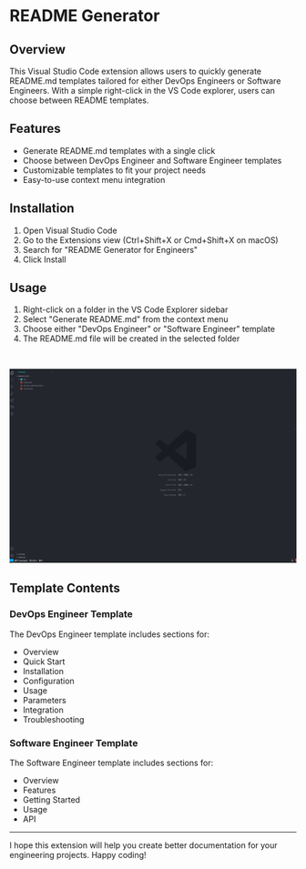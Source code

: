 # README Generator

## Overview

This Visual Studio Code extension allows users to quickly generate README.md templates tailored for either DevOps Engineers or Software Engineers. With a simple right-click in the VS Code explorer, users can choose between README templates.

## Features

- Generate README.md templates with a single click
- Choose between DevOps Engineer and Software Engineer templates
- Customizable templates to fit your project needs
- Easy-to-use context menu integration

## Installation
1. Open Visual Studio Code
2. Go to the Extensions view (Ctrl+Shift+X or Cmd+Shift+X on macOS)
3. Search for "README Generator for Engineers"
4. Click Install

## Usage

1. Right-click on a folder in the VS Code Explorer sidebar
2. Select "Generate README.md" from the context menu
3. Choose either "DevOps Engineer" or "Software Engineer" template
4. The README.md file will be created in the selected folder

<br>

![alt text](Animation.gif)



## Template Contents

### DevOps Engineer Template

The DevOps Engineer template includes sections for:

- Overview
- Quick Start
- Installation
- Configuration
- Usage
- Parameters
- Integration
- Troubleshooting

### Software Engineer Template

The Software Engineer template includes sections for:

- Overview
- Features
- Getting Started
- Usage
- API

---

I hope this extension will help you create better documentation for your engineering projects. Happy coding!
